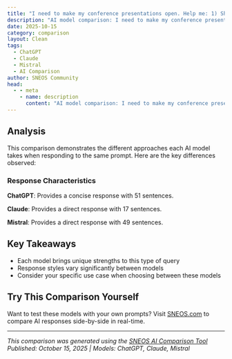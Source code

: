 ```yaml
---
title: "I need to make my conference presentations open. Help me: 1) Share slides on OSF"
description: "AI model comparison: I need to make my conference presentations open. Help me: 1) Share slides on OSF..."
date: 2025-10-15
category: comparison
layout: Clean
tags:
  - ChatGPT
  - Claude
  - Mistral
  - AI Comparison
author: SNEOS Community
head:
  - - meta
    - name: description
      content: "AI model comparison: I need to make my conference presentations open. Help me: 1) Share slides on OSF..."
---
```


<ChatComparison
  title="I need to make my conference presentations open. Help me: 1) Share slides on OSF"
  prompt="I need to make my conference presentations open. Help me: 1) Share slides on OSF"
  :responses='{"ChatGPT": "Open Science Framework (OSF) is a great platform to share your conference presentations. Here\u0027s a step-by-step guide to help you get your slides uploaded and shared:\n\n### Step 1: Create an OSF Account\n1. Go to [OSF.io](https://osf.io).\n2. Click on \u0022Sign Up\u0022 in the upper right corner.\n3. Fill in the required information to create your account.\n\n### Step 2: Create a New Project\n1. After logging in, click on the \u201CCreate a New Project\u201D button.\n2. Give your project a title that reflects your presentation.\n3. Optionally, add a description and related tags for better visibility.\n4. Click \u201CCreate\u201D.\n\n### Step 3: Upload Your Slides\n1. Once your project is created, go to the project page.\n2. Click on the \u0022Files\u0022 tab.\n3. Click \u201CUpload\u201D to add your presentation slides.\n4. Select the files (PowerPoint, PDF, etc.) from your computer and upload them.\n\n### Step 4: Organize Your Project (Optional)\n1. You can create folders within your project to organize your materials (e.g., \u201CSlides\u201D, \u201CPosters\u201D, etc.).\n2. Simply click on \u201CAdd Component\u201D and choose \u0022Folder\u0022 to create a new folder.\n\n### Step 5: Make Your Project Public\n1. Go back to your project page.\n2. Click on the \u201COverview\u201D tab.\n3. In the upper right corner, you will see the \u201CChange Visibility\u201D option.\n4. Select \u201CPublic\u201D to make your project accessible to everyone.\n5. Confirm your choice and save changes.\n\n### Step 6: Share Your Project\n1. After making your project public, you\u2019ll see a URL in the project overview page.\n2. You can share this link with your audience, on social media, or in conference materials.\n\n### Step 7: Keep Your Project Updated\n1. You can always log in to your OSF account to update your project with new slides or additional materials as needed.\n\nBy following these steps, you\u2019ll successfully share your conference presentation slides on OSF. Remember to check the licensing options to ensure your work is shared openly in a way that aligns with your preferences.", "Claude": "# Sharing Conference Presentation Slides on OSF\n\nHere\u0027s how to share your conference presentation slides on the Open Science Framework:\n\n## Step-by-Step Guide\n\n### 1. **Create an OSF Account**\n- Go to [osf.io](https://osf.io)\n- Sign up for a free account or log in\n\n### 2. **Create a New Project**\n- Click \u0022Create new project\u0022 on your dashboard\n- Give it a clear title, e.g., \u0022Conference Presentations - [Your Name] [Year]\u0022\n- Add a description\n- Choose public or private (you can make it public later)\n\n### 3. **Upload Your Slides**\n- Click on \u0022Files\u0022 in your project\n- Drag and drop your presentation file, or click \u0022Upload\u0022\n- Supported formats: PDF, PowerPoint (.pptx), Keynote, Google Slides (export first)\n- **Tip**: PDF format is best for universal access\n\n### 4. **Add Metadata**\n- Include presentation title\n- Conference name and date\n- Authors/contributors\n- Abstract or description\n- Tags (e.g., \u0022conference presentation,\u0022 your field)\n- License (see below)\n\n### 5. **Choose a License**\n- Click \u0022Add a license\u0022\n- Recommended: **CC-BY 4.0** (allows reuse with attribution)\n- Alternative: **CC0** (public domain) or **CC-BY-NC** (non-commercial)\n\n### 6. **Make Public \u0026 Get DOI**\n- Make your project public\n- Generate a DOI for permanent citation\n- Copy the sharing link\n\n### 7. **Share**\n- Tweet the link with conference hashtag\n- Add to your email signature\n- Include in your CV/website\n\n**Your slides will now be openly accessible, citable, and preserved!**\n\nWould you like help with other aspects of open presentations?", "Mistral": "Open Science Framework (OSF) is a great platform for sharing your conference presentations and making your research more open and accessible. Here\u2019s a step-by-step guide to help you share your slides on OSF:\n\n### Step 1: Create an OSF Account\n1. **Go to the OSF Website**: Visit [OSF](https://osf.io/).\n2. **Sign Up**: Click on \u0022Sign Up\u0022 and create an account using your email or through an institutional login.\n\n### Step 2: Create a New Project\n1. **Log In**: Log in to your OSF account.\n2. **Create a Project**: Click on the \u0022Create Project\u0022 button.\n3. **Fill in Project Details**:\n   - **Title**: Give your project a descriptive title.\n   - **Description**: Provide a brief description of your project.\n   - **Tags**: Add relevant tags to make your project more discoverable.\n   - **Visibility**: Choose \u0022Public\u0022 to make your project openly accessible.\n4. **Create**: Click on \u0022Create\u0022 to finalize your project.\n\n### Step 3: Upload Your Slides\n1. **Navigate to Your Project**: Go to the project you just created.\n2. **Add a Component**: Click on \u0022Add Component\u0022 and select \u0022File Storage.\u0022\n3. **Upload Files**:\n   - Click on \u0022Upload\u0022 within the File Storage component.\n   - Drag and drop your presentation slides or click \u0022Select Files\u0022 to browse and upload.\n4. **Organize Files**: You can create folders within the File Storage component to organize your files better.\n\n### Step 4: Add Metadata and Licensing\n1. **Add Metadata**: Click on the \u0022Files\u0022 tab and then on the file you uploaded.\n2. **Edit Metadata**: Click on \u0022Edit\u0022 to add metadata such as title, description, and tags.\n3. **Licensing**: Choose an appropriate license for your slides. Common licenses include Creative Commons licenses (e.g., CC BY, CC BY-SA).\n\n### Step 5: Share Your Project\n1. **Get the Project URL**: Copy the URL of your project from the browser\u2019s address bar.\n2. **Share the URL**: Share this URL with your audience, on your conference website, or through social media.\n\n### Step 6: Promote Your Open Presentation\n1. **Social Media**: Share the link to your OSF project on platforms like Twitter, LinkedIn, and academic networks.\n2. **Conference Materials**: Include the OSF link in your conference abstract, presentation materials, and any handouts.\n3. **Email**: Send the link to colleagues and collaborators who might be interested.\n\n### Additional Tips\n- **Version Control**: Use OSF\u2019s version control features to keep track of different versions of your slides.\n- **Collaboration**: Invite collaborators to your OSF project to co-author and manage the content.\n- **Integration**: OSF integrates with other tools like GitHub, Dropbox, and Google Drive, making it easier to manage your files.\n\nBy following these steps, you can effectively share your conference presentations on OSF, making your work more accessible and contributing to open science practices."}' published-date="{DateTime.UtcNow:HH:mm}"
/>

## Analysis

This comparison demonstrates the different approaches each AI model takes when responding to the same prompt. Here are the key differences observed:

### Response Characteristics

**ChatGPT**: Provides a concise response with 51 sentences. 

**Claude**: Provides a direct response with 17 sentences. 

**Mistral**: Provides a direct response with 49 sentences. 

## Key Takeaways

- Each model brings unique strengths to this type of query
- Response styles vary significantly between models
- Consider your specific use case when choosing between these models

## Try This Comparison Yourself

Want to test these models with your own prompts? Visit [SNEOS.com](https://sneos.com) to compare AI responses side-by-side in real-time.

---

*This comparison was generated using the [SNEOS AI Comparison Tool](https://sneos.com)*
*Published: October 15, 2025 | Models: ChatGPT, Claude, Mistral*
